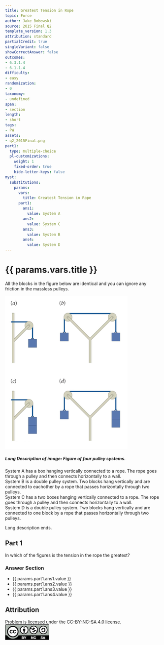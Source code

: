 ```yaml
---
title: Greatest Tension in Rope
topic: Force
author: Jake Bobowski
source: 2015 Final Q2
template_version: 1.3
attribution: standard
partialCredit: true
singleVariant: false
showCorrectAnswer: false
outcomes:
- 6.3.1.4
- 6.1.1.4
difficulty:
- easy
randomization:
- 0
taxonomy:
- undefined
span:
- section
length:
- short
tags:
- PW
assets:
- q2_2015Final.png
part1:
  type: multiple-choice
  pl-customizations:
    weight: 1
    fixed-order: true
    hide-letter-keys: false
myst:
  substitutions:
    params:
      vars:
        title: Greatest Tension in Rope
      part1:
        ans1:
          value: System A
        ans2:
          value: System C
        ans3:
          value: System B
        ans4:
          value: System D
---
```

# {{ params.vars.title }}
All the blocks in the figure below are identical and you can ignore any friction in the massless pulleys.

<img longdesc="Greatest Tension in Rope.md#desc" alt="Figure of four pulley systems." src="q2_2015Final.png">

</br>

<div id="desc">
<h5>Long Description of image: Figure of four pulley systems.</h5>
System A has a box hanging vertically connected to a rope. The rope goes through a pulley and then connects horizontally to a wall. </br>
System B is a double pulley system. Two blocks hang vertically and are connected to eachother by a rope that passes horizontally through two pulleys. </br>
System C has a two boxes hanging vertically connected to a rope. The rope goes through a pulley and then connects horizontally to a wall.</br>
System D is a double pulley system. Two blocks hang vertically and are connected to one block by a rope that passes horizontally through two pulleys.
<p>Long description ends.</p>
<div>

## Part 1

In which of the figures is the tension in the rope the greatest?

### Answer Section

- {{ params.part1.ans1.value }}
- {{ params.part1.ans2.value }}
- {{ params.part1.ans3.value }}
- {{ params.part1.ans4.value }}

## Attribution

Problem is licensed under the [CC-BY-NC-SA 4.0 license](https://creativecommons.org/licenses/by-nc-sa/4.0/).<br> ![The Creative Commons 4.0 license requiring attribution-BY, non-commercial-NC, and share-alike-SA license.](https://raw.githubusercontent.com/firasm/bits/master/by-nc-sa.png)